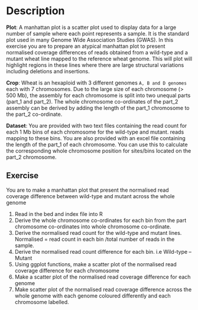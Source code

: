 # Description
**Plot**: A manhattan plot is a scatter plot used to display data for a large number of sample where each point represents a sample. It is the standard plot used in many Genome Wide Association Studies (GWAS). In this exercise you are to prepare an atypical manhattan plot to present normalised coverage differences of reads obtained from a wild-type and a mutant wheat line mapped to the reference wheat genome. This will plot will highlight regions in these lines where there are large structural variations including deletions and insertions.

**Crop**: Wheat is an hexaploid with 3 different genomes `A, B and D genomes` each with 7 chromosomes. Due to the large size of each chromosome (> 500 Mb), the assembly for each chromosome is split into two unequal parts (part_1 and part_2). The whole chromosome co-ordinates of the part_2 assembly can be derived by adding the length of the part_1 chromosome to the part_2 co-ordinate.

**Dataset**: You are provided with two text files containing the read count for each 1 Mb bins of each chromosome for the wild-type and mutant. reads mapping to these bins. You are also provided with an excel file containing the length of the part_1 of each chromosome. You can use this to calculate the corresponding whole chromosome position for sites/bins located on the part_2 chromosome. 

## Exercise
You are to make a manhattan plot that present the normalised read coverage difference between wild-type and mutant across the whole genome
1. Read in the bed and index file into R
2. Derive the whole chromosome co-ordinates for each bin from the part chromosome co-ordinates into whole chromosome co-ordinate.
3. Derive the normalised read count for the wild-type and mutant lines. Normalised = read count in each bin /total number of reads in the sample.
4. Derive the normalised read count difference for each bin. i.e Wild-type – Mutant
5. Using ggplot functions, make a scatter plot of the normalised read coverage difference for each chromosome 
6. Make a scatter plot of the normalised read coverage difference for each genome
7. Make scatter plot of the normalised read coverage difference across the whole genome with each genome coloured differently and each chromosome labelled.
